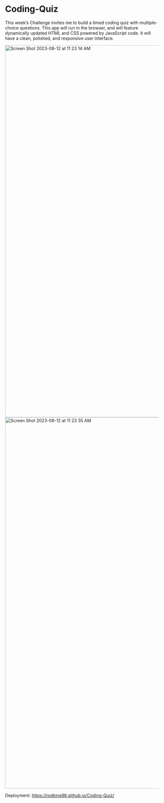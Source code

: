 # Coding-Quiz

This week’s Challenge invites me to build a timed coding quiz with multiple-choice questions. 
This app will run in the browser, and will feature dynamically updated HTML and CSS powered 
by JavaScript code. It will have a clean, polished, and responsive user interface. 


<img width="1213" alt="Screen Shot 2023-08-12 at 11 23 14 AM" src="https://github.com/rodking96/Coding-Quiz/assets/70154047/3c3cbc7b-ed42-40a8-b378-75cacc42c6fc">




<img width="1210" alt="Screen Shot 2023-08-12 at 11 23 35 AM" src="https://github.com/rodking96/Coding-Quiz/assets/70154047/1eed2382-ac4d-4a2f-b1f5-760a615bf432">







Deployment: https://rodking96.github.io/Coding-Quiz/

